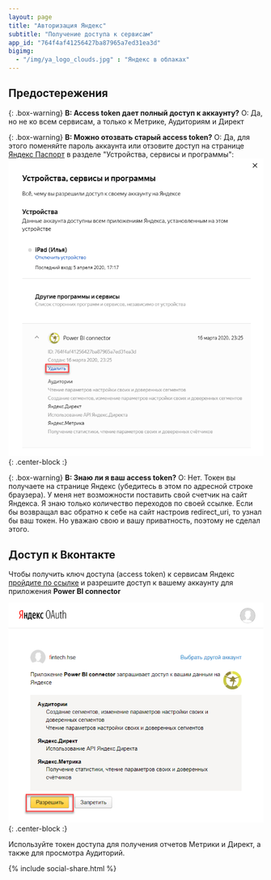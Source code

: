 ```yaml
---
layout: page
title: "Авторизация Яндекс"
subtitle: "Получение доступа к сервисам"
app_id: "764f4af41256427ba87965a7ed31ea3d"
bigimg:
  - "/img/ya_logo_clouds.jpg" : "Яндекс в облаках"
---
```


## Предостережения

{: .box-warning}
**В: Access token дает полный доступ к аккаунту?**
О: Да, но не ко всем сервисам, а только к Метрике, Аудиториям и Директ

{: .box-warning}
**В: Можно отозвать старый access token?**
О: Да, для этого поменяйте пароль аккаунта или отзовите доступ на странице <a href="https://passport.yandex.ru/profile" title="Яндекс Паспорт откроется в новом окне" target="_blank">Яндекс Паспорт</a> в разделе "Устройства, сервисы и программы":
![Отзыв доступов Яндекс](https://github.com/meta110/meta110.github.io/blob/master/img/ya_reject_app.png?raw=true){: .center-block :}

{: .box-warning}
**В: Знаю ли я ваш access token?**
О: Нет. Токен вы получаете на странице Яндекс (убедитесь в этом по адресной строке браузера). У меня нет возможности поставить свой счетчик на сайт Яндекса. Я знаю только количество переходов по своей ссылке. Если бы возвращал вас обратно к себе на сайт настроив redirect_uri, то узнал бы ваш токен. Но уважаю свою и вашу приватность, поэтому не сделал этого. 

## Доступ к Вконтакте

Чтобы получить ключ доступа (access token) к сервисам Яндекс <a href="https://oauth.yandex.ru/authorize?response_type=token&client_id={{ page.app_id }}" title="Страница авторизации Яндекс откроется в новом окне" target="_blank">пройдите по ссылке</a> и разрешите доступ к вашему аккаунту для приложения **Power BI connector**

![Предоставление доступов Яндекс](https://github.com/meta110/meta110.github.io/blob/master/img/ya_grant_access.png?raw=true){: .center-block :}

Используйте токен доступа для получения отчетов Метрики и Директ, а также для просмотра Аудиторий.

{% include social-share.html %}